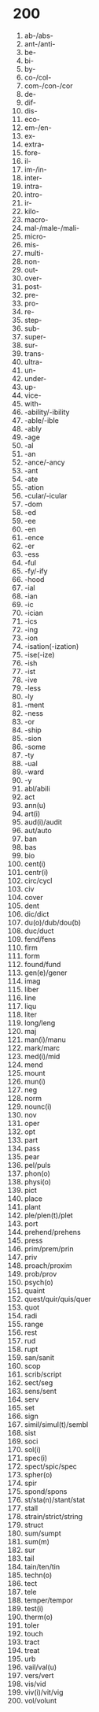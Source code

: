 # 200
1. ab-/abs-
2. ant-/anti-
3. be-
4. bi-
5. by-
6. co-/col-
7. com-/con-/cor
8. de-
9. dif-
10. dis-
11. eco-
12. em-/en-
13. ex-
14. extra-
15. fore-
16. il-
17. im-/in-
18. inter-
19. intra-
20. intro-
21. ir-
22. kilo-
23. macro-
24. mal-/male-/mali-
25. micro-
26. mis-
27. multi-
28. non-
29. out-
30. over-
31. post-
32. pre-
33. pro-
34. re-
35. step-
36. sub-
37. super-
38. sur-
39. trans-
40. ultra-
41. un-
42. under-
43. up-
44. vice-
45. with-
46. -ability/-ibility
47. -able/-ible
48. -ably
49. -age
50. -al
51. -an
52. -ance/-ancy
53. -ant
54. -ate
55. -ation
56. -cular/-icular
57. -dom
58. -ed
59. -ee
60. -en
61. -ence
62. -er
63. -ess
64. -ful
65. -fy/-ify
66. -hood
67. -ial
68. -ian
69. -ic
70. -ician
71. -ics
72. -ing
73. -ion
74. -isation(-ization)
75. -ise(-ize)
76. -ish
77. -ist
78. -ive
79. -less
80. -ly
81. -ment
82. -ness
83. -or
84. -ship
85. -sion
86. -some
87. -ty
88. -ual
89. -ward
90. -y
91. abl/abili
92. act
93. ann(u)
94. art(i)
95. aud(i)/audit
96. aut/auto
97. ban
98. bas
99. bio
100. cent(i)
101. centr(i)
102. circ/cycl
103. civ
104. cover
105. dent
106. dic/dict
107. du(o)/dub/dou(b)
108. duc/duct
109. fend/fens
110. firm
111. form
112. found/fund
113. gen(e)/gener
114. imag
115. liber
116. line
117. liqu
118. liter
119. long/leng
120. maj
121. man(i)/manu
122. mark/marc
123. med(i)/mid
124. mend
125. mount
126. mun(i)
127. neg
128. norm
129. nounc(i)
130. nov
131. oper
132. opt
133. part
134. pass
135. pear
136. pel/puls
137. phon(o)
138. physi(o)
139. pict
140. place
141. plant
142. ple/plen(t)/plet
143. port
144. prehend/prehens
145. press
146. prim/prem/prin
147. priv
148. proach/proxim
149. prob/prov
150. psych(o)
151. quaint
152. quest/quir/quis/quer
153. quot
154. radi
155. range
156. rest
157. rud
158. rupt
159. san/sanit
160. scop
161. scrib/script
162. sect/seg
163. sens/sent
164. serv
165. set
166. sign
167. simil/simul(t)/sembl
168. sist
169. soci
170. sol(i)
171. spec(i)
172. spect/spic/spec
173. spher(o)
174. spir
175. spond/spons
176. st/sta(n)/stant/stat
177. stall
178. strain/strict/string
179. struct
180. sum/sumpt
181. sum(m)
182. sur
183. tail
184. tain/ten/tin
185. techn(o)
186. tect
187. tele
188. temper/tempor
189. test(i)
190. therm(o)
191. toler
192. touch
193. tract
194. treat
195. urb
196. vail/val(u)
197. vers/vert
198. vis/vid
199. viv(i)/vit/vig
200. vol/volunt


